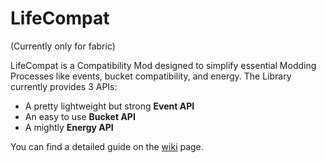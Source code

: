 # LifeCompat
(Currently only for fabric)

LifeCompat is a Compatibility Mod designed to simplify essential Modding Processes like events, bucket compatibility, and energy.
The Library currently provides 3 APIs:
- A pretty lightweight but strong **Event API**
- An easy to use **Bucket API**
- A mightly **Energy API**

 You can find a detailed guide on the [wiki](https://github.com/Crafty-Dev/LifeCompat/wiki) page.

